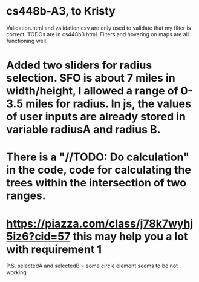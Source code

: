 # cs448b-A3, to Kristy
 Validation.html and validation.csv are only used to validate that my filter is correct. TODOs are in cs448b3.html.
 Filters and hovering on maps are all functioning well. 
# Added two sliders for radius selection. SFO is about 7 miles in width/height, I allowed a range of 0-3.5 miles for radius. In js, the values of user inputs are already stored in variable radiusA and radius B. 
# There is a "//TODO: Do calculation" in the code, code for calculating the trees within the intersection of two ranges. 
# https://piazza.com/class/j78k7wyhj5iz6?cid=57 this may help you a lot with requirement 1
 P.S. selectedA and selectedB = some circle element seems to be not working
